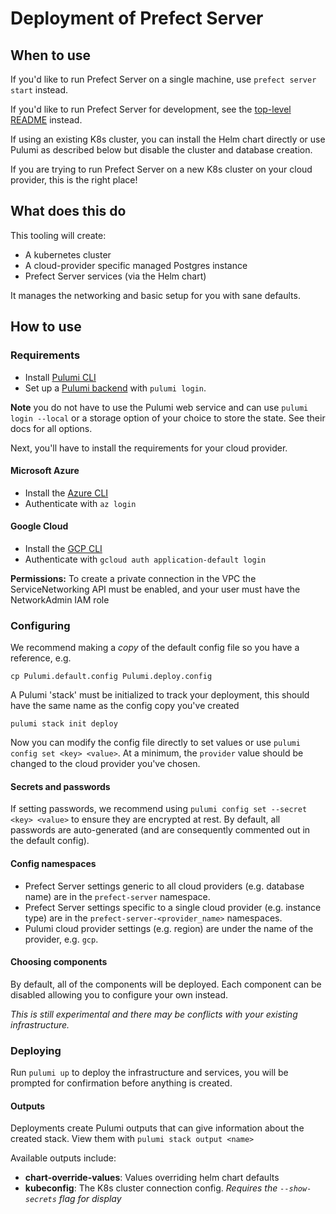 # Deployment of Prefect Server

## When to use

If you'd like to run Prefect Server on a single machine,  use `prefect server start` instead.

If you'd like to run Prefect Server for development, see the
[top-level README](...) instead.

If using an existing K8s cluster, you can install the Helm chart directly or use Pulumi as described below but disable the cluster and database creation.

If you are trying to run Prefect Server on a new K8s cluster on your cloud provider, this is the right place!


## What does this do

This tooling will create:

- A kubernetes cluster
- A cloud-provider specific managed Postgres instance
- Prefect Server services (via the Helm chart)

It manages the networking and basic setup for you with sane defaults.

## How to use

### Requirements

- Install [Pulumi CLI](https://www.pulumi.com/docs/get-started/)
- Set up a [Pulumi backend](https://www.pulumi.com/docs/intro/concepts/state/) with `pulumi login`. 
  
**Note** you do not have to use the Pulumi web service and can use `pulumi login --local` or a storage option of your choice to store the state. See their docs for all options.

Next, you'll have to install the requirements for your cloud provider.

####  Microsoft Azure

- Install the [Azure CLI](https://docs.microsoft.com/en-us/cli/azure/)
- Authenticate with `az login`

#### Google Cloud

- Install the [GCP CLI](...)
- Authenticate with `gcloud auth application-default login`

**Permissions:** To create a private connection in the VPC the ServiceNetworking API must be enabled, and your user must have the NetworkAdmin IAM role

### Configuring

We recommend making a *copy* of the default config file so you have a reference, e.g. 

```
cp Pulumi.default.config Pulumi.deploy.config
```

A Pulumi 'stack' must be initialized to track your deployment, this should have the same name as the config copy you've created

```
pulumi stack init deploy
```

Now you can modify the config file directly to set values or use `pulumi config set <key> <value>`. At a minimum, the `provider` value should be changed to the cloud provider you've chosen.

#### Secrets and passwords

If setting passwords, we recommend using `pulumi config set --secret <key> <value>` to ensure they are encrypted at rest. By default, all passwords are auto-generated (and are consequently commented out in the default config).

#### Config namespaces

- Prefect Server settings generic to all cloud providers (e.g. database name) are in the `prefect-server` namespace.
- Prefect Server settings specific to a single cloud provider (e.g. instance type) are in the `prefect-server-<provider_name>` namespaces.
- Pulumi cloud provider settings (e.g. region) are under the name of the provider, e.g. `gcp`. 


#### Choosing components

By default, all of the components will be deployed. 
Each component can be disabled allowing you to configure your own instead.

*This is still experimental and there may be conflicts with your existing infrastructure.*

### Deploying

Run `pulumi up` to deploy the infrastructure and services, you will be prompted for confirmation before anything is created.

#### Outputs

Deployments create Pulumi outputs that can give information about the created stack. View them with `pulumi stack output <name>`

Available outputs include:
- **chart-override-values**: Values overriding helm chart defaults
- **kubeconfig**: The K8s cluster connection config. *Requires the `--show-secrets` flag for display*
